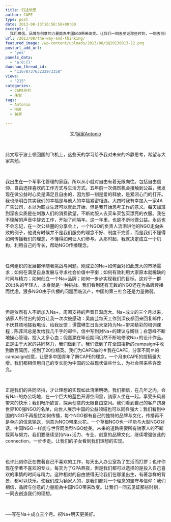 ```yaml
---
title: 归途琐思
author: CAPE
type: post
date: 2013-08-13T16:50:58+00:00
excerpt: |
  我们相信，品牌与创意的力量能為中国NGO带来改变。让我们一同去见证那些时刻，一同去创造我们的理想。
url: /2013/08/the-way-and-thinking/
featured_image: /wp-content/uploads/2013/08/QQ20130813-12.png
posturl_add_url:
  - 'yes'
panels_data:
  - 'a:0:{}'
duoshuo_thread_id:
  - "1167873763232973358"
views:
  - "215"
categories:
  - CAPE专栏
  - 朱智
tags:
  - Antonio
  - NGO
  - 钠家

---
```

<p style="text-align: center;">
  文/<a href="http://weibo.com/antoniozhu" target="_blank">钠家Antonio</a>
</p>

&nbsp;

此文写于波士顿回国的飞机上，这些天的学习给予我对未来的冷静思考，希望与大家共勉。

&nbsp;

我出生在一个军事化管理的家庭，所以从小就对自由有着无限向往。包括自由信仰、自由选择喜欢的工作方式与生活方式。五年前一次偶然机会接触到公益，我发现在做公益时心灵是满足且自由的，因为那一刻是爱的释放，是紧闭心门的打开。我也渐明白其实我们的幸福是与他人的幸福紧密相连。大四时我有幸加入一家4A广告公司，本以为职业生涯可以就此开始，但是我开始思考工作的意义。每天加班到深夜实质是在刺激人们的消费欲望，不断劝服人去买车买包买漂亮的衣服。我在不理解的声音中辞去工作，开始了间隔年。这一年里，也是不断地做公益。永远也不会忘记，在一次公益圈的分享会上，一个NGO的负责人流泪讲他的NGO走向失败的例子，他说有时候并不是我们服务的理念不好、制度不完善，而是我们不懂得如何传播我们的理念，不懂得如何让人们参与。从那时起，我就决定成立一个机构，利用自己的专长，帮助NGO传播理念。

&nbsp;

任何组织的发展都伴随著挑战与问题。刚成立的Na+如何面对如此庞大的市场需求；如何在满足自身发展与寻求社会价值中平衡；如何有效利用大家原本就稀缺的时间与精力；如何创立一个Na+品牌；如何一步步实现我们的目标。这对于一群20出头的年轻人，本身就是一种挑战。我们看到还有无数的NGO还在为品牌传播而忧虑，狠多NGO由于传播的问题面临流产，中国的第三社会还是力量微弱。

&nbsp;

但是依然有人不断加入Na+，周围支持的声音日渐庞大。Na+成立的三个月以来，钠家人所付出的努力让我一次次被感动：吴幽芸每天工作到深夜都回来回复邮件，不厌其烦地接我电话、给我反馈；谭靄琳生日当天坚持为Na+带来精彩的培训课程；陈菲鸿总是发给我几千字的邮件，信中写到对Na+的建议与嚮往；白慧峰不断地操心管理，投入太多心血；倪嘉灝在毕设期间仍然不断地修改Na+的设计作品。正是由于大家的共同努力，我们做到了。我们做到了在全国招新的campaign中收到数百简历，招到了20位精英。我们为CAPE做的＃我在CAPE，分享不同＃的campaign创意，让更多中国青年了解CAPE的理念，一个月来CAPE的投稿量大增。我们都相信用自己的专长能为中国的公益现状做些什么，为社会带来些许改变。

&nbsp;

正是我们的共同坚持，才让理想的实现如此清晰明确。我们相信，在几年之内，会有Na+的办公场地，在一个巨大的蓝色开源空间里，钠家人坐在一起，享受头风暴带来的快乐；我们畅所欲言，探索创意的无限自由空间。我们看到自己的客户跻身世界100强NGO的名单，向世人展示中国的公益领域也可以同样强大；我们看到中国的NGO不再担忧如何传播，每个NGO都有自己的独特的品牌与文化，传播再不是单向的信息输送，创意为NGO带来火花。一个草根NGO也一样能与大型NGO对话，中国NGO一样能与世界同类型NGO媲美。未来的道路需要所有钠家人的不断探索与努力，我们要继续坚持Na+活力、专业、创意的品牌文化，继续增强彼此的connection，一步步走。让我们的子女看到我们理想的实现。

&nbsp;

也许此刻你正在做著自己不喜欢的工作，每天出入办公室為了生活而打拼；也许你现在学著不喜欢的专业，每天为了GPA熬夜，但是我们都可以选择的是投入自己喜欢的事情的时间与精力。这种相对的自由使得无论我们在哪里出生，有著怎样的背景，都可以快乐。使我们成为钠家人的，是我们都对一个理念的坚守与信仰：我们相信，品牌与创意的力量能為中国NGO带来改变。让我们一同去见证那些时刻，一同去创造我们的理想。

&nbsp;

──写在Na＋成立三个月。祝Na+明天更美好。